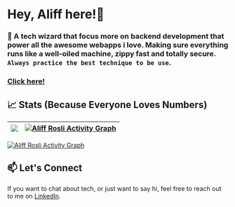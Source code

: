 # Hey, Aliff here!👋

### 🔭 A tech wizard that focus more on backend development that power all the awesome webapps i love. Making sure everything runs like a well-oiled machine, zippy fast and totally secure. `Always practice the best technique to be use`.
###  [Click here!](https://aleprosli.my/)

## 📈 Stats (Because Everyone Loves Numbers)

  | <a href="https://github.com/aleprosli"><img align="center" src="https://github-readme-stats.vercel.app/api?username=aleprosli&show_icons=true&include_all_commits=true&theme=highcontrast" /></a> | <a href="https://github.com/aleprosli"><img alt="Aliff Rosli Activity Graph" src="https://github-readme-streak-stats.herokuapp.com/?user=aleprosli&theme=highcontrast&hide_border=true&stroke=0000&background=060A0CD0"/></a> |
| ------------- | ------------- |
  
<a href="https://github.com/aleprosli"><img alt="Aliff Rosli Activity Graph" src="https://github-readme-activity-graph.cyclic.app/graph?username=aleprosli&theme=merko"/></a>

## 📫 Let's Connect
If you want to chat about tech, or just want to say hi, feel free to reach out to me on [LinkedIn](https://www.linkedin.com/in/aleprosli/).





